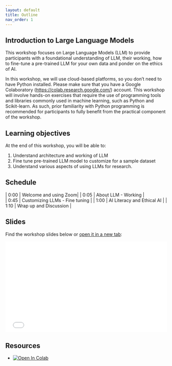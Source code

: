 ```yaml
---
layout: default
title: Outline
nav_order: 1
---
```


## Introduction to Large Language Models

This workshop focuses on Large Language Models (LLM) to provide participants with a foundational understanding of LLM, their working, how to fine-tune a pre-trained LLM for your own data and ponder on the ethics of AI. 

In this workshop, we will use cloud-based platforms, so you don’t need to have Python installed. Please make sure that you have a Google Colaboratory (https://colab.research.google.com/) account. This workshop will involve hands-on exercises that require the use of programming tools and libraries commonly used in machine learning, such as Python and Scikit-learn. As such, prior familiarity with Python programming is recommended for participants to fully benefit from the practical component of the workshop.

## Learning objectives

At the end of this workshop, you will be able to:
1. Understand architecture and working of LLM
2. Fine tune pre-trained LLM model to customize for a sample dataset
3. Understand various aspects of using LLMs for research.

## Schedule

| 0:00 | Welcome and using Zoom|
| 0:05 | About LLM - Working |  
| 0:45 | Customizing LLMs - Fine tuning |
| 1:00 | AI Literacy and Ethical AI |
| 1:10 | Wrap up and Discussion |

## Slides
Find the workshop slides below or <a href="slides/introduction.html" target="_blank">open it in a new tab</a>:

<div style="overflow: hidden;
  padding-top: 56.25%;
  position: relative">
  <iframe src="slides/introduction.html" title="demo embedded slide deck" scrolling="no" frameborder="0"
    style="border: 0;
   height: 100%;
   left: 0;
   position: absolute;
   top: 0;
   width: 100%;">
   <p>Your browser does not support iframes.</p>
 </iframe>
</div>


## Resources
* <a target="_blank" href="https://colab.research.google.com/drive/1PEQyJO1-f6j0S_XJ8DV50NkpzasXkrzd?usp=sharing">
				<img src="https://colab.research.google.com/assets/colab-badge.svg" alt="Open In Colab"/>
			  </a>
